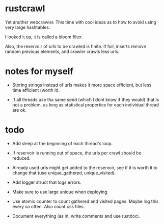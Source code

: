 # rustcrawl

Yet another webcrawler. This time with cool ideas as to how to avoid using very large hashtables.

I looked it up, it is called a bloom filter.

Also, the reservoir of urls to be crawled is finite. If full, inserts remove random previous elements, and crawler crawls less urls.

# notes for myself

 - Storing strings instead of urls makes it more space efficient, but less time efficient (worth it).

 - If all threads use tha same seed (which I dont know if they would) that is not a problem, as long as statistical properties for each individual thread are ok.

# todo

 - Add sleep at the beginning of each thread's loop.

 - If reservoir is running out of space, the urls per crawl should be reduced.

 - Already used urls might get added to the reservoir, see if it is worth it to change that (use unique_gathered, unique_visited).

 <!-- - Add a check/set in one method to unique. -->

 - Add logger struct that logs errors.

 - Make sure to use large unique when deploying.

 - Use atomic counter to count gathered and visited pages. Maybe log this every so often. Also count css files.

 - Document everything (as in, write comments and use rustdoc).